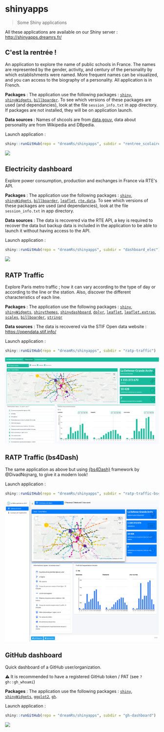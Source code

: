 # shinyapps

> Some Shiny applications

All these applications are available on our Shiny server : http://shinyapps.dreamrs.fr/



## C'est la rentrée !

An application to explore the name of public schools in France. The names are represented by the gender, activity, and century of the personality by which establishments were named. More frequent names can be visualized, and you can access to the biography of a personality. All application is in French.

**Packages** : The application use the following packages : [`shiny`](https://shiny.rstudio.com/), [`shinyWidgets`](https://github.com/dreamRs/shinyWidgets), [`billboarder`](https://github.com/dreamRs/billboarder). To see which versions of these packages are used (and dependancies), look at the file `session_info.txt` in app directory. If packages are not installed, they will be on application launch.

**Data sources** : Names of shcools are from [data.gouv](https://www.data.gouv.fr/fr/datasets/etablissements-scolaires/), data about personality are from Wikipedia and DBpedia.

Launch application : 

```r
shiny::runGitHub(repo = "dreamRs/shinyapps", subdir = "rentree_scolaire")
```

![](rentree_scolaire/www/screenshot.png)




## Electricity dashboard

Explore power consumption, production and exchanges in France via RTE's API.

**Packages** : The application use the following packages : [`shiny`](https://shiny.rstudio.com/), [`shinyWidgets`](https://github.com/dreamRs/shinyWidgets), [`billboarder`](https://github.com/dreamRs/billboarder), [`leaflet`](https://rstudio.github.io/leaflet/), [`rte.data`](https://github.com/dreamRs/rte.data). To see which versions of these packages are used (and dependancies), look at the file `session_info.txt` in app directory. 

**Data sources** : The data is recovered via the RTE API, a key is required to recover the data but backup data is included in the application to be able to launch it without having access to the API.

Launch application : 

```r
shiny::runGitHub(repo = "dreamRs/shinyapps", subdir = "dashboard_elec")
```
![](dashboard_elec/www/screenshot1.png)




## RATP Traffic

Explore Paris metro traffic ; how it can vary according to the type of day or according to the line or the station.
Also, discover the different characteristics of each line.

**Packages** : The application use the following packages : 
[`shiny`](https://shiny.rstudio.com/), [`shinyWidgets`](https://github.com/dreamRs/shinyWidgets), 
[`shinythemes`]("https://rstudio.github.io/shinythemes/"), [`shinydashboard`]("https://rstudio.github.io/shinydashboard/"),
[`dplyr`]("https://github.com/tidyverse/dplyr"),
[`leaflet`](https://rstudio.github.io/leaflet/), [`leaflet.extras`]("https://github.com/bhaskarvk/leaflet.extras"),
[`scales`]("https://github.com/r-lib/scales"),
[`billboarder`](https://github.com/dreamRs/billboarder), 
[`stringr`]("https://github.com/tidyverse/stringr")



**Data sources** : The data is recovered via the STIF Open data website : https://opendata.stif.info/



Launch application : 

```r
shiny::runGitHub(repo = "dreamRs/shinyapps", subdir = "ratp-traffic")
```

![](ratp-traffic/www/screenshot_app.png)




## RATP Traffic (bs4Dash)

The same application as above but using [{bs4Dash}](https://github.com/RinteRface/bs4Dash) framework by @DivadNojnarg, to give it a modern look!

Launch application : 

```r
shiny::runGitHub(repo = "dreamRs/shinyapps", subdir = "ratp-traffic-bs4Dash")
```

![](ratp-traffic-bs4Dash/www/screenshot_app.png)




## GitHub dashboard

Quick dashboard of a GitHub user/organization.

:warning: It is recommended to have a registered GitHub token / PAT (see `?gh::gh_whoami`)

**Packages** : The application use the following packages : 
[`shiny`](https://shiny.rstudio.com/), [`shinyWidgets`](https://github.com/dreamRs/shinyWidgets), [`ggplot2`](https://github.com/tidyverse/ggplot2),
[`gh`](https://github.com/r-lib/gh).


Launch application : 

```r
shiny::runGitHub(repo = "dreamRs/shinyapps", subdir = "gh-dashboard")
```
![](gh-dashboard/www/screenshot.png)



